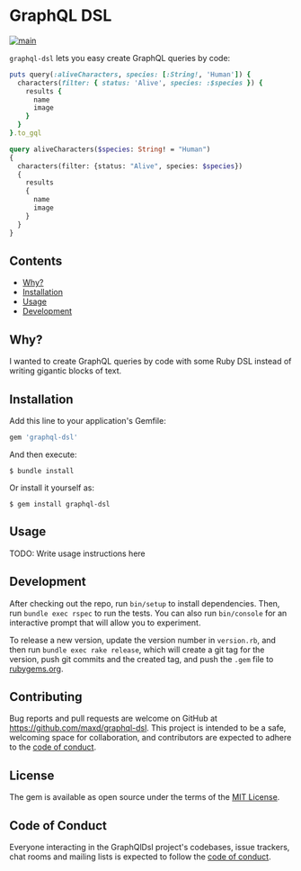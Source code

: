 # GraphQL DSL

[![main](https://github.com/maxd/graphql-dsl/actions/workflows/main.yml/badge.svg)](https://github.com/maxd/graphql-dsl/actions/workflows/main.yml)

`graphql-dsl` lets you easy create GraphQL queries by code:

```ruby
puts query(:aliveCharacters, species: [:String!, 'Human']) {
  characters(filter: { status: 'Alive', species: :$species }) {
    results {
      name
      image
    }
  }
}.to_gql
```

```graphql
query aliveCharacters($species: String! = "Human")
{
  characters(filter: {status: "Alive", species: $species})
  {
    results
    {
      name
      image
    }
  }
}
```

## Contents

* [Why?](#why)
* [Installation](#installation)
* [Usage](#usage)
* [Development](#development)
 
## Why?

I wanted to create GraphQL queries by code with some Ruby DSL instead of writing gigantic blocks of text. 

## Installation

Add this line to your application's Gemfile:

```ruby
gem 'graphql-dsl'
```

And then execute:

    $ bundle install

Or install it yourself as:

    $ gem install graphql-dsl

## Usage

TODO: Write usage instructions here

## Development

After checking out the repo, run `bin/setup` to install dependencies. Then, run `bundle exec rspec` to run the tests. 
You can also run `bin/console` for an interactive prompt that will allow you to experiment.

To release a new version, update the version number in `version.rb`, and then run `bundle exec rake release`, 
which will create a git tag for the version, push git commits and the created tag, and push the `.gem` file to 
[rubygems.org](https://rubygems.org).

## Contributing

Bug reports and pull requests are welcome on GitHub at https://github.com/maxd/graphql-dsl. This project is intended 
to be a safe, welcoming space for collaboration, and contributors are expected to adhere to the 
[code of conduct](https://github.com/maxd/graphql-dsl/blob/master/CODE_OF_CONDUCT.md).

## License

The gem is available as open source under the terms of the [MIT License](https://opensource.org/licenses/MIT).

## Code of Conduct

Everyone interacting in the GraphQlDsl project's codebases, issue trackers, chat rooms and mailing lists is expected to 
follow the [code of conduct](https://github.com/maxd/graphql-dsl/blob/master/CODE_OF_CONDUCT.md).
